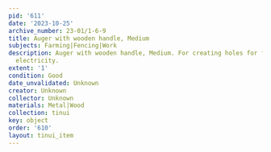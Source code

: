 ```yaml
---
pid: '611'
date: '2023-10-25'
archive_number: 23-01/1-6-9
title: Auger with wooden handle, Medium
subjects: Farming|Fencing|Work
description: Auger with wooden handle, Medium. For creating holes for fencing before
  electricity.
extent: '1'
condition: Good
date_unvalidated: Unknown
creator: Unknown
collector: Unknown
materials: Metal|Wood
collection: tinui
key: object
order: '610'
layout: tinui_item
---
```

